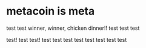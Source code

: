 # metacoin is meta

test
test
winner, winner, chicken dinner!!
test
test
test

test!
test
test!
test
test
test
test
test
test
test
test
